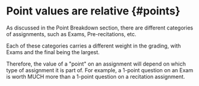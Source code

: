 # Point values are relative {#points}

As discussed in the Point Breakdown section, there are different categories of assignments, such as Exams, Pre-recitations, etc.

Each of these categories carries a different weight in the grading, with Exams and the final being the largest.

Therefore, the value of a "point" on an assignment will depend on which type of assignment it is part of.  For example, a 1-point question on an Exam is worth MUCH more than a 1-point question on a recitation assignment.
